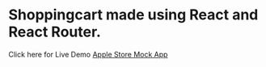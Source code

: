 # Shoppingcart made using React and React Router.
Click here for Live Demo <a href="https://faizanjatt.github.io/Shoppingcart/"> Apple Store Mock App</a>
